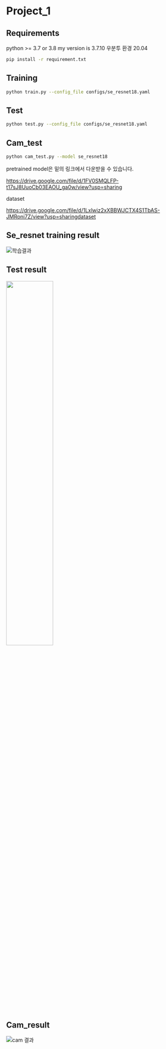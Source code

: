 # Project_1

## Requirements
python >= 3.7 or 3.8 my version is 3.7.10 우분투 환경 20.04

```bash
pip install -r requirement.txt
```
## Training

```bash
python train.py --config_file configs/se_resnet18.yaml
```
## Test

```bash
python test.py --config_file configs/se_resnet18.yaml
```
## Cam_test
```bash
python cam_test.py --model se_resnet18
```

pretrained model은 밑의 링크에서 다운받을 수 있습니다.

https://drive.google.com/file/d/1FV0SMQLFP-t17sJ8UuoCb03EAOU_ga0w/view?usp=sharing

dataset

https://drive.google.com/file/d/1Lxlwiz2xXBBWJCTX4S1TbAS-JMRoni7Z/view?usp=sharingdataset

## Se_resnet training result

![학습결과](https://user-images.githubusercontent.com/70845599/141709257-be45b64a-9395-4850-8104-9a3f65db58d1.png)

## Test result

<img src = "https://user-images.githubusercontent.com/70845599/141709382-f940e7c6-7129-4e27-bdb0-4768e2100ad5.png" width="50%" height="50%">

## Cam_result

![cam 결과](https://user-images.githubusercontent.com/70845599/141709410-8a292374-7047-427e-af5b-fff57f941cac.png)


